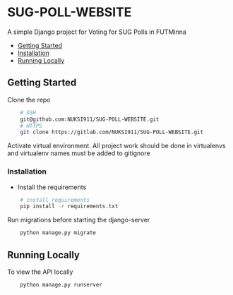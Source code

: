 # SUG-POLL-WEBSITE

A simple Django project for Voting for SUG Polls in FUTMinna 

- [Getting Started](#getting-started)
- [Installation](#installation)
- [Running Locally](#running-locally)

## Getting Started

Clone the repo

```bash
    # SSH
    git@github.com:NUKSI911/SUG-POLL-WEBSITE.git
    # HTTPS
    git clone https://gitlab.com/NUKSI911/SUG-POLL-WEBSITE.git
```

Activate virtual environment. All project work should be done in virtualenvs and virtualenv names must be added to gitignore

### Installation

- Install the requirements

```bash
    # install requirements
    pip install -r requirements.txt
```

Run migrations before starting the django-server

```bash
    python manage.py migrate
```

## Running Locally

To view the API locally

```bash
    python manage.py runserver
```

